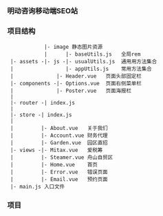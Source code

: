 ### 明动咨询移动端SEO站

### 项目结构
                |- image 静态图片资源
                |      |- baseUtils.js   全局rem
     |- assets -|- js -|- usualUtils.js  通用用方法集合 
     |                 |- appUtils.js    常用方法集合
     |              |- Header.vue   页面头部固定栏
     |- components -|- Options.vue  页面右侧菜单栏
     |              |- Poster.vue   页面海报栏
     |
     |- router -| index.js
     |
     |- store -| index.js
     |
     |         |- About.vue   关于我们
     |         |- Account.vue 财务代理
     |         |- Garden.vue  园区直招
     |- views -|- Mitax.vue   爱税筹
     |         |- Steamer.vue 舟山自贸区
     |         |- Home.vue    首页
     |         |- Error.vue   错误页面
     |         |- Email.vue   预约页面
     |- main.js 入口文件

### 项目
